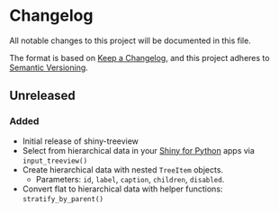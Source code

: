 # Changelog

All notable changes to this project will be documented in this file.

The format is based on [Keep a Changelog](https://keepachangelog.com/en/1.0.0/),
and this project adheres to [Semantic Versioning](https://semver.org/spec/v2.0.0.html).

## Unreleased

### Added
- Initial release of shiny-treeview
- Select from hierarchical data in your [Shiny for Python](https://shiny.posit.co/py/) apps via `input_treeview()`
- Create hierarchical data with nested `TreeItem` objects.
    - Parameters: `id`, `label`, `caption`, `children`, `disabled`.
- Convert flat to hierarchical data with helper functions: `stratify_by_parent()`
